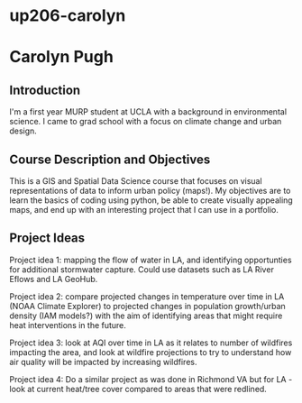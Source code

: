 # up206-carolyn

# Carolyn Pugh
 
## Introduction
I'm a first year MURP student at UCLA with a background in environmental science. I came to grad school with a focus on climate change and urban design.  

## Course Description and Objectives
This is a GIS and Spatial Data Science course that focuses on visual representations of data to inform urban policy (maps!).  My objectives are to learn the basics of coding using python, be able to create visually appealing maps, and end up with an interesting project that I can use in a portfolio.

## Project Ideas

Project idea 1: mapping the flow of water in LA, and identifying opportunties for additional stormwater capture.  Could use datasets such as LA River Eflows and LA GeoHub. 

Project idea 2: compare projected changes in temperature over time in LA (NOAA Climate Explorer) to projected changes in population growth/urban density (IAM models?) with the aim of identifying areas that might require heat interventions in the future. 

Project idea 3: look at AQI over time in LA as it relates to number of wildfires impacting the area, and look at wildfire projections to try to understand how air quality will be impacted by increasing wildfires. 

Project idea 4: Do a similar project as was done in Richmond VA but for LA - look at current heat/tree cover compared to areas that were redlined. 
